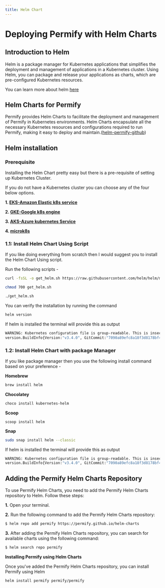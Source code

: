 ```yaml
---
title: Helm Chart
---
```


# Deploying Permify with Helm Charts

## Introduction to Helm

Helm is a package manager for Kubernetes applications that simplifies the deployment and management of applications in a Kubernetes cluster. Using Helm, you can package and release your applications as charts, which are pre-configured Kubernetes resources.

You can learn more about helm [here](https://helm.sh/docs/)

## Helm Charts for Permify

Permify provides Helm Charts to facilitate the deployment and management of Permify in Kubernetes environments. Helm Charts encapsulate all the necessary Kubernetes resources and configurations required to run Permify, making it easy to deploy and maintain.([helm-permify-github](https://github.com/Permify/helm-charts))

## Helm installation

### Prerequisite

Installing the Helm Chart pretty easy but there is a pre-requisite of setting up Kubernetes Cluster.

If you do not have a Kubernetes cluster you can choose any of the four below options.

**1. [EKS-Amazon Elastic k8s service](https://docs.aws.amazon.com/eks/latest/userguide/what-is-eks.html)**

**2. [GKE-Google k8s engine](https://cloud.google.com/kubernetes-engine)**

**3. [AKS-Azure kubernetes Service](https://azure.microsoft.com/en-in/products/kubernetes-service)**

**4. [microk8s](https://microk8s.io/#install-microk8s)**

### 1.1: Install Helm Chart Using Script

If you like doing everything from scratch then I would suggest you to install the Helm Chart Using script.

Run the following scripts -

```bash
curl -fsSL -o get_helm.sh https://raw.githubusercontent.com/helm/helm/master/scripts/get-helm-3
```

```bash
chmod 700 get_helm.sh
```

```bash
./get_helm.sh
```

You can verify the installation by running the command

```bash
helm version
```

If helm is installed the terminal will provide this as output

```bash
WARNING: Kubernetes configuration file is group-readable. This is insecure. Location: /home/vagrant/.kube/config
version.BuildInfo{Version:"v3.4.0", GitCommit:"7090a89efc8a18f3d8178bf47d2462450349a004", GitTreeState:"clean", GoVersion:"go1.14.10"}
```

### 1.2: Install Helm Chart with package Manager

If you like package manager then you use the following install command based on your preference -

**Homebrew**

```bash
brew install helm
```

**Chocolatey**

```bash
choco install kubernetes-helm
```

**Scoop**

```
scoop install helm
```

**Snap**

```bash
sudo snap install helm --classic
```

If helm is installed the terminal will provide this as output

```bash
WARNING: Kubernetes configuration file is group-readable. This is insecure. Location: /home/vagrant/.kube/config
version.BuildInfo{Version:"v3.4.0", GitCommit:"7090a89efc8a18f3d8178bf47d2462450349a004", GitTreeState:"clean", GoVersion:"go1.14.10"}
```

## Adding the Permify Helm Charts Repository

To use Permify Helm Charts, you need to add the Permify Helm Charts repository to Helm. Follow these steps:

**1.** Open your terminal.

**2.** Run the following command to add the Permify Helm Charts repository:

```bash
$ helm repo add permify https://permify.github.io/helm-charts
```

**3.** After adding the Permify Helm Charts repository, you can search for available charts using the following command:

```bash
$ helm search repo permify
```

**Installing Permify using Helm Charts**

Once you've added the Permify Helm Charts repository, you can install Permify using Helm

```bash
helm install permify permify/permify
```